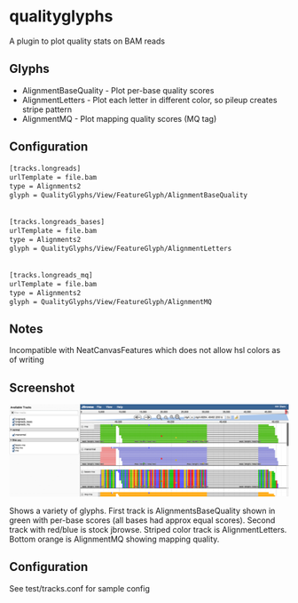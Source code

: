 # qualityglyphs

A plugin to plot quality stats on BAM reads


## Glyphs

- AlignmentBaseQuality - Plot per-base quality scores
- AlignmentLetters - Plot each letter in different color, so pileup creates stripe pattern
- AlignmentMQ - Plot mapping quality scores (MQ tag)

## Configuration

    [tracks.longreads]
    urlTemplate = file.bam
    type = Alignments2
    glyph = QualityGlyphs/View/FeatureGlyph/AlignmentBaseQuality


    [tracks.longreads_bases]
    urlTemplate = file.bam
    type = Alignments2
    glyph = QualityGlyphs/View/FeatureGlyph/AlignmentLetters


    [tracks.longreads_mq]
    urlTemplate = file.bam
    type = Alignments2
    glyph = QualityGlyphs/View/FeatureGlyph/AlignmentMQ

## Notes

Incompatible with NeatCanvasFeatures which does not allow hsl colors as of writing

## Screenshot

![](img/example.png)

Shows a variety of glyphs. First track is AlignmentsBaseQuality shown in green with per-base scores (all bases had approx equal scores). Second track with red/blue is stock jbrowse. Striped color track is AlignmentLetters. Bottom orange is AlignmentMQ showing mapping quality.

## Configuration

See test/tracks.conf for sample config
